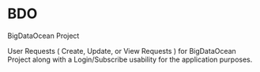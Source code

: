 # BDO
BigDataOcean Project

User Requests ( Create, Update, or View Requests ) for BigDataOcean Project 
along with a Login/Subscribe usability for the application purposes.
